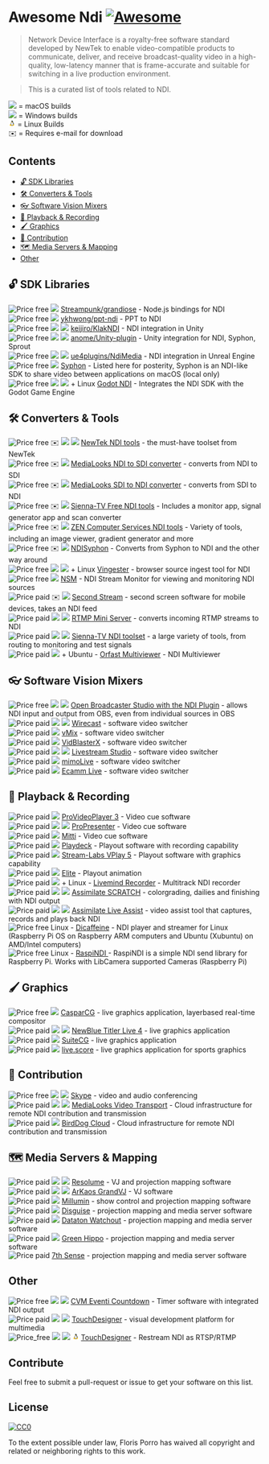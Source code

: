 # Awesome Ndi [![Awesome](https://awesome.re/badge.svg)](https://awesome.re)

> Network Device Interface is a royalty-free software standard developed by NewTek to enable video-compatible products to communicate, deliver, and receive broadcast-quality video in a high-quality, low-latency manner that is frame-accurate and suitable for switching in a live production environment.

> This is a curated list of tools related to NDI.

<img src="./media/apple.svg" height="14"> = macOS builds
<br /><img src="./media/windows.svg" height="14"> = Windows builds
<br /><img src="./media/linux.svg" height="14"> = Linux Builds
<br />✉️ = Requires e-mail for download

## Contents

- [🔓 SDK Libraries](#-sdk-libraries)
- [🛠️ Converters & Tools](#-converters--tools)
- [👓 Software Vision Mixers](#-software-vision-mixers)
- [🔴 Playback & Recording](#-playback--recording)
- [🖌️ Graphics](#-graphics)
- [📡 Contribution](#-contribution)
- [🗺️ Media Servers & Mapping](#-media-servers--mapping)
- [Other](#other)

## 🔓 SDK Libraries

![Price free](https://img.shields.io/badge/price-opensource-brightgreen) <img src="./media/windows.svg" height="14"> [Streampunk/grandiose](https://github.com/Streampunk/grandiose) - Node.js bindings for NDI
<br />![Price free](https://img.shields.io/badge/price-opensource-brightgreen) <img src="./media/windows.svg" height="14"> [ykhwong/ppt-ndi](https://github.com/ykhwong/ppt-ndi) - PPT to NDI
<br />![Price free](https://img.shields.io/badge/price-opensource-brightgreen) <img src="./media/windows.svg" height="14"> <img src="./media/apple.svg" height="14"> [keijiro/KlakNDI](https://github.com/keijiro/KlakNDI) - NDI integration in Unity
<br />![Price free](https://img.shields.io/badge/price-opensource-brightgreen) <img src="./media/windows.svg" height="14"> <img src="./media/apple.svg" height="14"> [anome/Unity-plugin](https://github.com/anome/Unity-plugin) - Unity integration for NDI, Syphon, Sprout
<br />![Price free](https://img.shields.io/badge/price-opensource-brightgreen) <img src="./media/windows.svg" height="14"> <img src="./media/apple.svg" height="14"> [ue4plugins/NdiMedia](https://github.com/ue4plugins/NdiMedia) - NDI integration in Unreal Engine
<br />![Price free](https://img.shields.io/badge/price-opensource-brightgreen) <img src="./media/apple.svg" height="14"> [Syphon](http://syphon.v002.info/) - Listed here for posterity, Syphon is an NDI-like SDK to share video between applications on macOS (local only)
<br />![Price free](https://img.shields.io/badge/price-opensource-brightgreen) <img src="./media/windows.svg" height="14"> <img src="./media/apple.svg" height="14"> + Linux [Godot NDI](https://github.com/unvermuthet/godot-ndi) - Integrates the NDI SDK with the Godot Game Engine

## 🛠️ Converters & Tools

![Price free](https://img.shields.io/badge/price-free-brightgreen) ️️✉️ <img src="./media/windows.svg" height="14"> <img src="./media/apple.svg" height="14"> [NewTek NDI tools](https://www.newtek.com/ndi/tools/) - the must-have toolset from NewTek
<br />![Price free](https://img.shields.io/badge/price-free-brightgreen) ✉️ <img src="./media/windows.svg" height="14"> [MediaLooks NDI to SDI converter](https://www.medialooks.com/products/) - converts from NDI to SDI
<br />![Price free](https://img.shields.io/badge/price-free-brightgreen) ✉️ <img src="./media/windows.svg" height="14"> [MediaLooks SDI to NDI converter](https://www.medialooks.com/products/) - converts from SDI to NDI
<br />![Price free](https://img.shields.io/badge/price-free-brightgreen) ✉️ <img src="./media/apple.svg" height="14"> [Sienna-TV Free NDI tools](http://www.sienna-tv.com/ndi/freenditools.html) - Includes a monitor app, signal generator app and scan converter
<br />![Price free](https://img.shields.io/badge/price-free-brightgreen) ✉️ <img src="./media/windows.svg" height="14"> [ZEN Computer Services NDI tools](http://zenvideo.co.uk/ndi.htm) - Variety of tools, including an image viewer, gradient generator and more
<br />![Price free](https://img.shields.io/badge/price-free-brightgreen) ✉️ <img src="./media/apple.svg" height="14"> [NDISyphon](hhttps://docs.vidvox.net/freebies_ndi_syphon.html) - Converts from Syphon to NDI and the other way around
<br />![Price free](https://img.shields.io/badge/price-opensource-brightgreen) <img src="./media/windows.svg" height="14"> <img src="./media/apple.svg" height="14"> + Linux [Vingester](https://github.com/josephdadams/vingester) - browser source ingest tool for NDI
<br />![Price free](https://img.shields.io/badge/price-opensource-brightgreen) <img src="./media/windows.svg" height="14"> [NSM](https://github.com/mini0/nsm) - NDI Stream Monitor for viewing and monitoring NDI sources
<br />![Price paid](https://img.shields.io/badge/price-$550-red) ✉️ <img src="./media/windows.svg" height="14"> [Second Stream](http://garaninapps.com/secondstream) - second screen software for mobile devices, takes an NDI feed
<br />![Price paid](https://img.shields.io/badge/price-$600-red) <img src="./media/windows.svg" height="14"> <img src="./media/apple.svg" height="14"> [RTMP Mini Server](http://garaninapps.com/rtmpminiserver) - converts incoming RTMP streams to NDI
<br />![Price paid](https://img.shields.io/badge/price-dealer-red) <img src="./media/windows.svg" height="14"> <img src="./media/apple.svg" height="14"> [Sienna-TV NDI toolset](http://www.sienna-tv.com/ndi/) - a large variety of tools, from routing to monitoring and test signals
<br />![Price paid](https://img.shields.io/badge/price-$150-red) <img src="./media/windows.svg" height="14"> + Ubuntu - [Orfast Multiviewer](https://orfast.com/) - NDI Multiviewer

## 👓 Software Vision Mixers

![Price free](https://img.shields.io/badge/price-opensource-brightgreen) <img src="./media/windows.svg" height="14"> <img src="./media/apple.svg" height="14"> [Open Broadcaster Studio with the NDI Plugin](https://obsproject.com/forum/resources/obs-ndi-newtek-ndi%E2%84%A2-integration-into-obs-studio.528/) - allows NDI input and output from OBS, even from individual sources in OBS
<br />![Price paid](https://img.shields.io/badge/price-$600+-red) <img src="./media/windows.svg" height="14"> <img src="./media/apple.svg" height="14"> [Wirecast](https://www.telestream.net/wirecast/) - software video switcher
<br />![Price paid](https://img.shields.io/badge/price-$60+-red) <img src="./media/windows.svg" height="14"> [vMix](https://www.vmix.com/) - software video switcher
<br />![Price paid](https://img.shields.io/badge/price-€9+/yr-red) <img src="./media/windows.svg" height="14"> [VidBlasterX](https://www.vidblasterx.com/) - software video switcher
<br />![Price paid](https://img.shields.io/badge/price-€70/m-red) <img src="./media/windows.svg" height="14"> <img src="./media/apple.svg" height="14"> [Livestream Studio](https://livestream.com/studio) - software video switcher
<br />![Price paid](https://img.shields.io/badge/price-€79/m-red) <img src="./media/apple.svg" height="14"> [mimoLive](https://boinx.com/mimolive/) - software video switcher
<br />![Price paid](https://img.shields.io/badge/price-€16+/m-red) <img src="./media/apple.svg" height="14"> [Ecamm Live](https://www.ecamm.com/mac/ecammlive/) - software video switcher

## 🔴 Playback & Recording

![Price paid](https://img.shields.io/badge/price-$1k-red) <img src="./media/apple.svg" height="14"> [ProVideoPlayer 3](https://renewedvision.com/provideoplayer/download/) - Video cue software
<br />![Price paid](https://img.shields.io/badge/price-$400-red) <img src="./media/windows.svg" height="14"> <img src="./media/apple.svg" height="14"> [ProPresenter](https://renewedvision.com/propresenter/download/) - Video cue software
<br />![Price paid](https://img.shields.io/badge/price-$300-red) <img src="./media/apple.svg" height="14"> [Mitti](https://imimot.com/mitti/) - Video cue software
<br />![Price paid](https://img.shields.io/badge/price-€16/m-red) <img src="./media/windows.svg" height="14"> [Playdeck](https://www.playdeck.tv/) - Playout software with recording capability
<br />![Price paid](https://img.shields.io/badge/price-dealer-red) <img src="./media/windows.svg" height="14"> [Stream-Labs VPlay 5](https://www.stream-labs.com/en/catalog/Playout_and_CG/VPlay_5_%E2%80%93_multichannel_broadcasting_with_CG) - Playout software with graphics capability
<br />![Price paid](https://img.shields.io/badge/price-€900-red) <img src="./media/windows.svg" height="14"> [Elite](https://www.elementseurope.com/) - Playout animation
<br />![Price paid](https://img.shields.io/badge/price-€84-red) <img src="./media/windows.svg" height="14"> + Linux - [Livemind Recorder](https://livemind.tv/recorder) - Multitrack NDI recorder
<br />![Price paid](https://img.shields.io/badge/price-$89/m-red) <img src="./media/windows.svg" height="14"> <img src="./media/apple.svg" height="14"> [Assimilate SCRATCH](https://www.assimilateinc.com/products/) - colorgrading, dailies and finishing with NDI output
<br />![Price paid](https://img.shields.io/badge/price-$325/m-red) <img src="./media/windows.svg" height="14"> <img src="./media/apple.svg" height="14"> [Assimilate Live Assist](https://www.assimilateinc.com/products/liveassist/) - video assist tool that captures, records and plays back NDI
<br />![Price free](https://img.shields.io/badge/price-free-brightgreen) Linux - [Dicaffeine](https://dicaffeine.com/) - NDI player and streamer for Linux (Raspberry Pi OS on Raspberry ARM computers and Ubuntu (Xubuntu) on AMD/Intel computers)
<br />![Price free](https://img.shields.io/badge/price-free-brightgreen) Linux - [RaspiNDI ](https://github.com/raspberry-pi-camera/raspindi) - 
RaspiNDI is a simple NDI send library for Raspberry Pi. Works with LibCamera supported Cameras (Raspberry Pi)


## 🖌️ Graphics

![Price free](https://img.shields.io/badge/price-free-brightgreen) <img src="./media/windows.svg" height="14"> [CasparCG](https://github.com/CasparCG/server/releases/tag/v2.3.0-lts-beta.1) - live graphics application, layerbased real-time compositor
<br /> ![Price paid](https://img.shields.io/badge/price-$450-red) <img src="./media/windows.svg" height="14"> <img src="./media/apple.svg" height="14"> [NewBlue Titler Live 4](https://newbluefx.com/products/on-air-graphics/titler-live-present/) - live graphics application
<br />![Price paid](https://img.shields.io/badge/price-$250/yr-red) <img src="./media/windows.svg" height="14"> [SuiteCG](https://suitecg.com/) - live graphics application
<br />![Price paid](https://img.shields.io/badge/price-€1.1k-red) <img src="./media/windows.svg" height="14"> [live.score](https://www.live-score-app.com/) - live graphics application for sports graphics


## 📡 Contribution

![Price free](https://img.shields.io/badge/price-free-brightgreen) <img src="./media/windows.svg" height="14"> <img src="./media/apple.svg" height="14"> [Skype](https://www.skype.com/nl/get-skype/) - video and audio conferencing
<br />![Price paid](https://img.shields.io/badge/price-$1.3k/yr-red) <img src="./media/windows.svg" height="14"> <img src="./media/apple.svg" height="14"> [MediaLooks Video Transport](https://www.medialooks.com/video-transport) - Cloud infrastructure for remote NDI contribution and transmission
<br />![Price paid](https://img.shields.io/badge/price-$1k+/yr-red) <img src="./media/windows.svg" height="14"> [BirdDog Cloud](https://www.bird-dog.tv/cloud-overview/) - Cloud infrastructure for remote NDI contribution and transmission

## 🗺️ Media Servers & Mapping

![Price paid](https://img.shields.io/badge/price-€300+-red) <img src="./media/windows.svg" height="14"> <img src="./media/apple.svg" height="14"> [Resolume](https://resolume.com/download/) - VJ and projection mapping software
<br />![Price paid](https://img.shields.io/badge/price-€300+-red) <img src="./media/windows.svg" height="14"> <img src="./media/apple.svg" height="14"> [ArKaos GrandVJ](https://vj.arkaos.com/) - VJ software
<br />![Price paid](https://img.shields.io/badge/price-€600-red) <img src="./media/apple.svg" height="14"> [Millumin](https://www.millumin.com/v3/index.php) - show control and projection mapping software
<br />![Price paid](https://img.shields.io/badge/price-$17.5k+-red) <img src="./media/windows.svg" height="14"> [Disguise](https://www.disguise.one/en/) - projection mapping and media server software
<br />![Price paid](https://img.shields.io/badge/price-$10k+-red) <img src="./media/windows.svg" height="14"> [Dataton Watchout](https://www.dataton.com/) - projection mapping and media server software
<br />![Price paid](https://img.shields.io/badge/price-dealer-red) <img src="./media/windows.svg" height="14"> [Green Hippo](https://www.green-hippo.com) - projection mapping and media server software
<br />![Price paid](https://img.shields.io/badge/price-dealer-red) [7th Sense](https://7thsensedesign.com/) - projection mapping and media server software

## Other

![Price free](https://img.shields.io/badge/price-opensource-brightgreen) <img src="./media/windows.svg" height="14"> <img src="./media/apple.svg" height="14"> [CVM Eventi Countdown](https://github.com/CVMEventi/Countdown) - Timer software with integrated NDI output
<br />![Price paid](https://img.shields.io/badge/price-$600+-red) <img src="./media/windows.svg" height="14"> <img src="./media/apple.svg" height="14"> [TouchDesigner](https://derivative.ca/) - visual development platform for multimedia
<br />![Price_free](https://img.shields.io/badge/price-opensource-brightgreen) <img src="./media/windows.svg" height="14"> <img src="./media/apple.svg" height="14"> <img src="./media/linux.svg" height="14"> [TouchDesigner](https://github.com/alim-zanibekov/ndi_streamer) - Restream NDI as RTSP/RTMP

## Contribute

Feel free to submit a pull-request or issue to get your software on this list.

## License

[![CC0](https://mirrors.creativecommons.org/presskit/buttons/88x31/svg/cc-zero.svg)](https://creativecommons.org/publicdomain/zero/1.0)

To the extent possible under law, Floris Porro has waived all copyright and
related or neighboring rights to this work.
